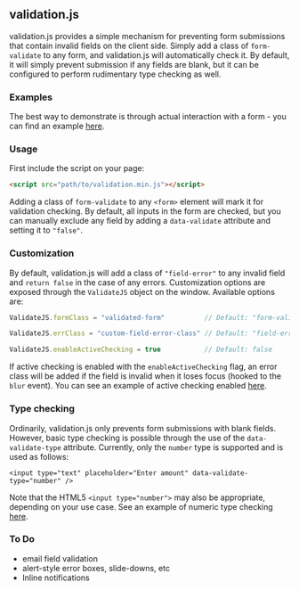 ## validation.js

validation.js provides a simple mechanism for preventing form submissions that contain invalid fields on the client side.
Simply add a class of `form-validate` to any form, and validation.js will automatically check it.
By default, it will simply prevent submission if any fields are blank, but it can be configured to perform rudimentary type checking as well.

### Examples
The best way to demonstrate is through actual interaction with a form - you can find an example [here](http://andrewberls.github.io/validation.js/examples/basic.html).

### Usage
First include the script on your page:

```html
<script src="path/to/validation.min.js"></script>
```

Adding a class of `form-validate` to any `<form>` element will mark it for validation checking.
By default, all inputs in the form are checked, but you can manually exclude any field by adding a `data-validate` attribute and setting it to `"false"`.


### Customization
By default, validation.js will add a class of `"field-error"` to any invalid field and `return false` in the case of any errors.
Customization options are exposed through the `ValidateJS` object on the window. Available options are:

```javascript
ValidateJS.formClass = "validated-form"          // Default: "form-validate"

ValidateJS.errClass = "custom-field-error-class" // Default: "field-error"

ValidateJS.enableActiveChecking = true           // Default: false
```

If active checking is enabled with the `enableActiveChecking` flag, an error class will be added if the field is invalid when it loses focus (hooked to the `blur` event).
You can see an example of active checking enabled [here](http://andrewberls.github.io/validation.js/examples/active_checking.html).

### Type checking
Ordinarily, validation.js only prevents form submissions with blank fields.
However, basic type checking is possible through the use of the `data-validate-type` attribute. Currently, only the `number` type is
supported and is used as follows:

```
<input type="text" placeholder="Enter amount" data-validate-type="number" />
```

Note that the HTML5 `<input type="number">` may also be appropriate, depending on your use case. See an example of numeric type checking [here](http://andrewberls.github.io/validation.js/examples/basic.html).

### To Do
* email field validation
* alert-style error boxes, slide-downs, etc
* Inline notifications

